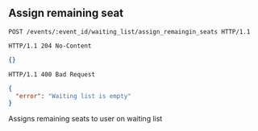 ## Assign remaining seat

```http
POST /events/:event_id/waiting_list/assign_remaingin_seats HTTP/1.1
```

```http
HTTP/1.1 204 No-Content
```

```json
{}
```

```http
HTTP/1.1 400 Bad Request
```

```json
{
  "error": "Waiting list is empty"
}
```

Assigns remaining seats to user on waiting list
